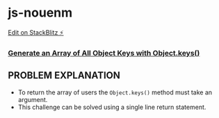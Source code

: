 # js-nouenm

[Edit on StackBlitz ⚡️](https://stackblitz.com/edit/js-nouenm)

### [Generate an Array of All Object Keys with Object.keys()](https://www.freecodecamp.org/learn/javascript-algorithms-and-data-structures/basic-data-structures/generate-an-array-of-all-object-keys-with-object-keys)

## PROBLEM EXPLANATION
- To return the array of users the `Object.keys()` method must take an argument.
- This challenge can be solved using a single line return statement.
